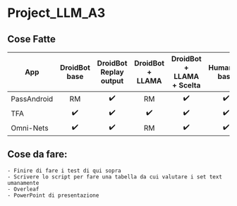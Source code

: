 # Project_LLM_A3

## Cose Fatte 

| App         | DroidBot base | DroidBot Replay output | DroidBot + LLAMA | DroidBot + LLAMA + Scelta | Humanoid base | Humanoid Replay output | Humanoid + LLAMA |
|-------------|:-------------:|:---------------------:|:----------------:|:-------------------------:|:-------------:|:----------------------:|:----------------:|
| PassAndroid |      RM       |          ✔️           |        RM        |           ✔️              |      ✔️       |          ✔️            |       ✔️         |
| TFA         |      ✔️       |          ✔️           |        ✔️        |           ✔️              |      ✔️       |          ✔️            |       ✔️         |
| Omni-Nets   |      ✔️       |          ✔️           |        RM        |           ✔️              |      ✔️       |          ✔️            |       ✔️         |

## Cose da fare: 
    - Finire di fare i test di qui sopra
    - Scrivere lo script per fare una tabella da cui valutare i set text umanamente
    - Overleaf
    - PowerPoint di presentazione  
